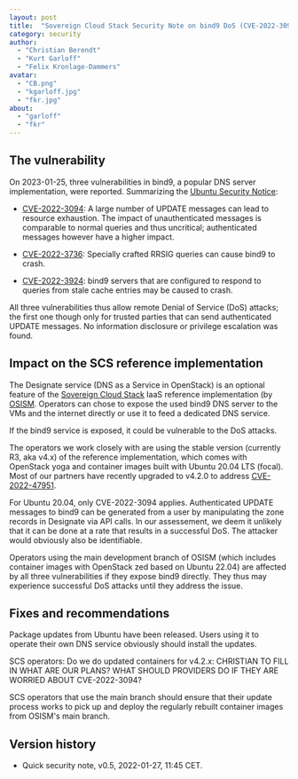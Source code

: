 ```yaml
---
layout: post
title:  "Sovereign Cloud Stack Security Note on bind9 DoS (CVE-2022-3094, -3736, -3924)"
category: security
author:
  - "Christian Berendt"
  - "Kurt Garloff"
  - "Felix Kronlage-Dammers"
avatar:
  - "CB.png"
  - "kgarloff.jpg"
  - "fkr.jpg"
about:
  - "garloff"
  - "fkr"
---
```


## The vulnerability

On 2023-01-25, three vulnerabilities in bind9, a popular DNS server implementation,
were reported. Summarizing the [Ubuntu Security Notice](https://ubuntu.com/security/notices/USN-5827-1):

* [CVE-2022-3094](https://ubuntu.com/security/CVE-2022-3094):
  A large number of UPDATE messages can lead to resource exhaustion.
  The impact of unauthenticated messages is comparable to normal queries
  and thus uncritical; authenticated messages however have a higher
  impact.

* [CVE-2022-3736](https://ubuntu.com/security/CVE-2022-3736):
  Specially crafted RRSIG queries can cause bind9 to crash.

* [CVE-2022-3924](https://ubuntu.com/security/CVE-2022-3924):
  bind9 servers that are configured to respond to queries from stale
  cache entries may be caused to crash.

All three vulnerabilities thus allow remote Denial of Service (DoS)
attacks; the first one though only for trusted parties that can send
authenticated UPDATE messages. No information disclosure or privilege
escalation was found.

## Impact on the SCS reference implementation

The Designate service (DNS as a Service in OpenStack) is an optional feature of
the [Sovereign Cloud Stack](https://scs.community/) IaaS reference
implementation (by [OSISM](https://osism.tech/). Operators can chose to
expose the used bind9 DNS server to the VMs and the internet directly or
use it to feed a dedicated DNS service.

If the bind9 service is exposed, it could be vulnerable to the DoS attacks. 

The operators we work closely with are using the stable version (currently
R3, aka v4.x) of the reference implementation, which comes with OpenStack
yoga and container images built with Ubuntu 20.04 LTS (focal). Most
of our partners have recently upgraded to v4.2.0 to address
[CVE-2022-47951](https://scs.community/security/2023/01/24/cve-2022-47951/).

For Ubuntu 20.04, only CVE-2022-3094 applies. Authenticated UPDATE messages
to bind9 can be generated from a user by manipulating the zone records
in Designate via API calls. In our assessement, we deem it unlikely that
it can be done at a rate that results in a successful DoS. The attacker
would obviously also be identifiable.

Operators using the main development branch of OSISM (which includes
container images with OpenStack zed based on Ubuntu 22.04) are affected
by all three vulnerabilities if they expose bind9 directly. They
thus may experience successful DoS attacks until they address the issue.

## Fixes and recommendations

Package updates from Ubuntu have been released.
Users using it to operate their own DNS service obviously should install
the updates.

SCS operators: Do we do updated containers for v4.2.x: CHRISTIAN TO FILL IN WHAT ARE OUR PLANS?
WHAT SHOULD PROVIDERS DO IF THEY ARE WORRIED ABOUT CVE-2022-3094?

SCS operators that use the main branch should ensure that their update
process works to pick up and deploy the regularly rebuilt container
images from OSISM's main branch.

## Version history

* Quick security note, v0.5, 2022-01-27, 11:45 CET.
